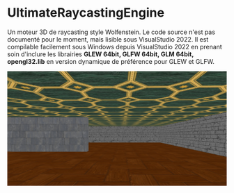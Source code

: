 # UltimateRaycastingEngine
Un moteur 3D de raycasting style Wolfenstein. Le code source n'est pas documenté pour le moment, mais lisible sous VisualStudio 2022. Il est compilable facilement sous Windows depuis VisualStudio 2022 en prenant soin d'inclure les librairies **GLEW 64bit, GLFW 64bit, GLM 64bit, opengl32.lib** en version dynamique de préférence pour GLEW et GLFW.

![Screenshot](banner.PNG)
